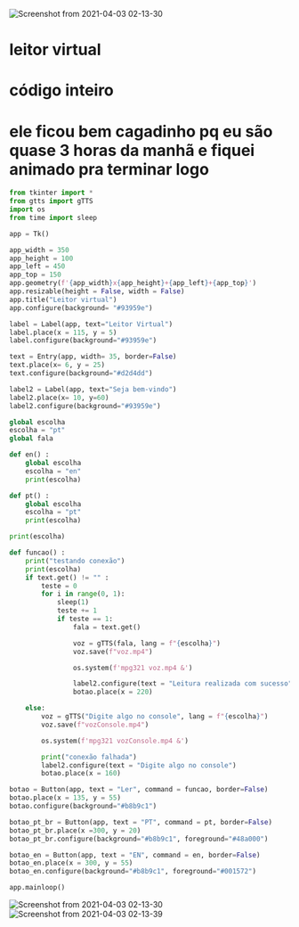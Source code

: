 ![Screenshot from 2021-04-03 02-13-30](https://user-images.githubusercontent.com/74983326/113469642-a2258200-9425-11eb-812e-2bd6c295fd14.png)
# leitor virtual
# código inteiro
# ele ficou bem cagadinho pq eu são quase 3 horas da manhã e fiquei animado pra terminar logo

```py
from tkinter import *
from gtts import gTTS
import os
from time import sleep

app = Tk()

app_width = 350
app_height = 100
app_left = 450
app_top = 150
app.geometry(f'{app_width}x{app_height}+{app_left}+{app_top}')
app.resizable(height = False, width = False)
app.title("Leitor virtual")
app.configure(background= "#93959e")

label = Label(app, text="Leitor Virtual")
label.place(x = 115, y = 5)
label.configure(background="#93959e")

text = Entry(app, width= 35, border=False)
text.place(x= 6, y = 25)
text.configure(background="#d2d4dd")

label2 = Label(app, text="Seja bem-vindo")
label2.place(x= 10, y=60)
label2.configure(background="#93959e")

global escolha
escolha = "pt"
global fala

def en() :
    global escolha
    escolha = "en"
    print(escolha)

def pt() :
    global escolha
    escolha = "pt"
    print(escolha)

print(escolha)

def funcao() :
    print("testando conexão")
    print(escolha)
    if text.get() != "" :
        teste = 0
        for i in range(0, 1):
            sleep(1)
            teste += 1
            if teste == 1:
                fala = text.get()

                voz = gTTS(fala, lang = f"{escolha}")
                voz.save(f"voz.mp4")

                os.system(f'mpg321 voz.mp4 &')

                label2.configure(text = "Leitura realizada com sucesso")
                botao.place(x = 220)

    else:
        voz = gTTS("Digite algo no console", lang = f"{escolha}")
        voz.save(f"vozConsole.mp4")

        os.system(f'mpg321 vozConsole.mp4 &')

        print("conexão falhada")
        label2.configure(text = "Digite algo no console")
        botao.place(x = 160)

botao = Button(app, text = "Ler", command = funcao, border=False)
botao.place(x = 135, y = 55) 
botao.configure(background="#b8b9c1")

botao_pt_br = Button(app, text = "PT", command = pt, border=False)
botao_pt_br.place(x =300, y = 20) 
botao_pt_br.configure(background="#b8b9c1", foreground="#48a000")

botao_en = Button(app, text = "EN", command = en, border=False)
botao_en.place(x = 300, y = 55) 
botao_en.configure(background="#b8b9c1", foreground="#001572")

app.mainloop()
```

![Screenshot from 2021-04-03 02-13-30](https://user-images.githubusercontent.com/74983326/113469645-ae114400-9425-11eb-8229-3eecb0bbdc84.png)
![Screenshot from 2021-04-03 02-13-39](https://user-images.githubusercontent.com/74983326/113469650-b5d0e880-9425-11eb-948e-a50c1d062c70.png)


